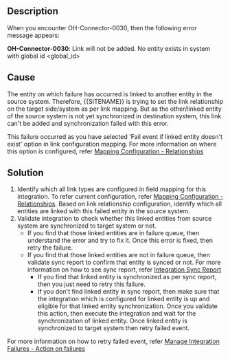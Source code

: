 ## Description

When you encounter OH-Connector-0030, then the following error message appears:

**OH-Connector-0030**: Link will not be added. No entity exists in system with global id &lt;global_id&gt;

## Cause

The entity on which failure has occurred is linked to another entity in the source system. Therefore, {{SITENAME}} is trying to set the link relationship on the target side/system as per link mapping. But as the other/linked entity of the source system is not yet synchronized in destination system, this link can't be added and synchronization failed with this error.

This failure occurred as you have selected 'Fail event if linked entity doesn't exist' option in link configuration mapping. For more information on where this option is configured, refer [Mapping Configuration - Relationships](../../../../integrate/mapping-configuration.md#relationships)

## Solution

1. Identify which all link types are configured in field mapping for this integration. To refer current configuration, refer [Mapping Configuration - Relationships](../../../../integrate/mapping-configuration.md#relationships). Based on link relationship configuration, identify which all entities are linked with this failed entity in the source system.  
2. Validate integration to check whether this linked entities from source system are synchronized to target system or not.  
   * If you find that those linked entities are in failure queue, then understand the error and try to fix it. Once this error is fixed, then retry the failure.  
   * If you find that those linked entities are not in failure queue, then validate sync report to confirm that entity is synced or not. For more information on how to see sync report, refer [Integration Sync Report](../../../troubleshooting/integration-sync-report.md)  
     * If you find that linked entity is synchronized as per sync report, then you just need to retry this failure.  
     * If you don't find linked entity in sync report, then make sure that the integration which is configured for linked entity is up and eligible for that linked entity synchronization. Once you validate this action, then execute the integration and wait for the synchronization of linked entity. Once linked entity is synchronized to target system then retry failed event.

For more information on how to retry failed event, refer [Manage Integration Failures - Action on failures](../../../troubleshootingmanage-integration-failures.md#action-on-failures)

